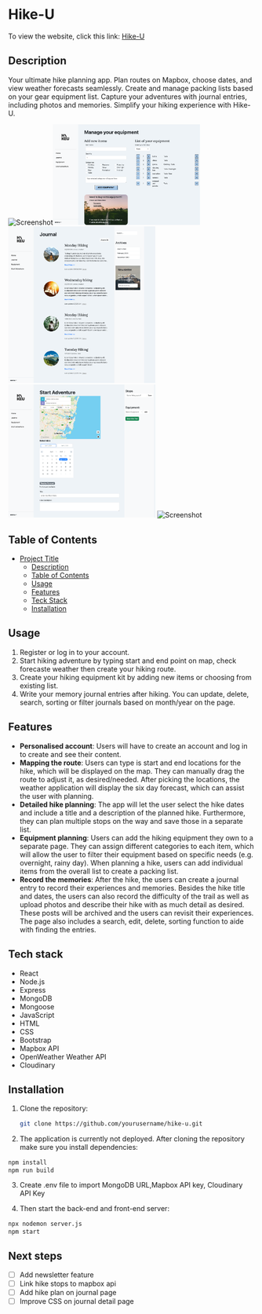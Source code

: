 # Hike-U

To view the website, click this link: <a href="https://hike-u.onrender.com">Hike-U</a>

## Description

Your ultimate hike planning app. Plan routes on Mapbox, choose dates, and view weather forecasts seamlessly. Create and manage packing lists based on your gear equipment list. Capture your adventures with journal entries, including photos and memories. Simplify your hiking experience with Hike-U.

<img src="/README/homePage.png" alt="Screenshot" width="300"><img src="/README/equipPage.png" alt="Screenshot" width="300">
<img src="/README/journalPage.png" alt="Screenshot" width="300"><img src="/README/startAdventure.png" alt="Screenshot" width="300">
<img src="/README/authPage.png" alt="Screenshot" width="300">

## Table of Contents

- [Project Title](#project-title)
  - [Description](#description)
  - [Table of Contents](#table-of-contents)
  - [Usage](#usage)
  - [Features](#features)
  - [Teck Stack](#tech-stack)
  - [Installation](#installation)

## Usage

1. Register or log in to your account.
2. Start hiking adventure by typing start and end point on map, check forecaste weather then create your hiking route.
3. Create your hiking equipment kit by adding new items or choosing from existing list.
4. Write your memory journal entries after hiking. You can update, delete, search, sorting or filter journals based on month/year on the page.

## Features

- **Personalised account**: Users will have to create an account and log in to create and see their content.
- **Mapping the route**: Users can type is start and end locations for the hike, which will be displayed on the map. They can manually drag the route to adjust it, as desired/needed. After picking the locations, the weather application will display the six day forecast, which can assist the user with planning.
- **Detailed hike planning**: The app will let the user select the hike dates and include a title and a description of the planned hike. Furthermore, they can plan multiple stops on the way and save those in a separate list.
- **Equipment planning**: Users can add the hiking equipment they own to a separate page. They can assign different categories to each item, which will allow the user to filter their equipment based on specific needs (e.g. overnight, rainy day). When planning a hike, users can add individual items from the overall list to create a packing list.
- **Record the memories**: After the hike, the users can create a journal entry to record their experiences and memories. Besides the hike title and dates, the users can also record the difficulty of the trail as well as upload photos and describe their hike with as much detail as desired. These posts will be archived and the users can revisit their experiences. The page also includes a search, edit, delete, sorting function to aide with finding the entries.

## Tech stack

- React
- Node.js
- Express
- MongoDB
- Mongoose
- JavaScript
- HTML
- CSS
- Bootstrap
- Mapbox API
- OpenWeather Weather API
- Cloudinary

## Installation

1. Clone the repository:

   ```bash
   git clone https://github.com/yourusername/hike-u.git
   ```

2. The application is currently not deployed. After cloning the repository make sure you install dependencies:

```
npm install
npm run build
```

3. Create .env file to import MongoDB URL,Mapbox API key, Cloudinary API Key

4. Then start the back-end and front-end server:

```
npx nodemon server.js
npm start
```

## Next steps

- [ ] Add newsletter feature
- [ ] Link hike stops to mapbox api
- [ ] Add hike plan on journal page
- [ ] Improve CSS on journal detail page
